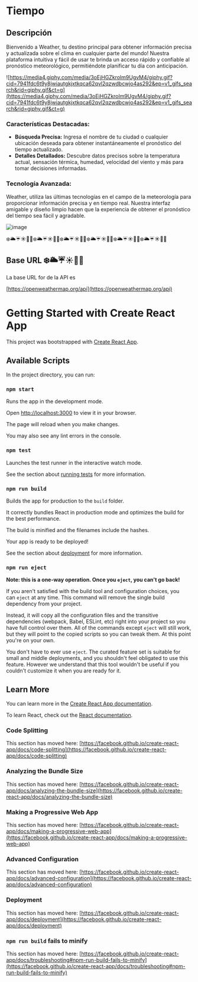 # Tiempo

## Descripción

Bienvenido a Weather, tu destino principal para obtener información precisa y actualizada sobre el clima en cualquier parte del mundo! Nuestra plataforma intuitiva y fácil de usar te brinda un acceso rápido y confiable al pronóstico meteorológico, permitiéndote planificar tu día con anticipación.

![https://media4.giphy.com/media/3oEjHGZkrolm9UgvM4/giphy.gif?cid=7941fdc6t9y8jwiautgkjxtkqca62qvl2qzwdbcwjo4as292&ep=v1_gifs_search&rid=giphy.gif&ct=g](https://media4.giphy.com/media/3oEjHGZkrolm9UgvM4/giphy.gif?cid=7941fdc6t9y8jwiautgkjxtkqca62qvl2qzwdbcwjo4as292&ep=v1_gifs_search&rid=giphy.gif&ct=g)

### **Características Destacadas:**

- **Búsqueda Precisa:** Ingresa el nombre de tu ciudad o cualquier ubicación deseada para obtener instantáneamente el pronóstico del tiempo actualizado.
- **Detalles Detallados:** Descubre datos precisos sobre la temperatura actual, sensación térmica, humedad, velocidad del viento y más para tomar decisiones informadas.

### **Tecnología Avanzada:**

Weather, utiliza las últimas tecnologías en el campo de la meteorología para proporcionar información precisa y en tiempo real. Nuestra interfaz amigable y diseño limpio hacen que la experiencia de obtener el pronóstico del tiempo sea fácil y agradable.

![image](https://github.com/amanda1686/weather/assets/80174591/e03457a9-eb25-4d3d-8811-5d9ba18e33c2)


❄️🌥️☔☀️🌺🍁❄️🌥️☔☀️🌺🍁❄️🌥️☔☀️🌺🍁❄️🌥️☔☀️🌺🍁❄️🌥️☔☀️🌺🍁❄️🌥️☔☀️🌺🍁

## Base URL ❄️🌥️☔☀️🌺🍁

La base URL for de la API es 

[https://openweathermap.org/api](https://openweathermap.org/api)

# Getting Started with Create React App

This project was bootstrapped with [Create React App](https://github.com/facebook/create-react-app).

## Available Scripts

In the project directory, you can run:

### `npm start`

Runs the app in the development mode.

Open [http://localhost:3000](http://localhost:3000/) to view it in your browser.

The page will reload when you make changes.

You may also see any lint errors in the console.

### `npm test`

Launches the test runner in the interactive watch mode.

See the section about [running tests](https://facebook.github.io/create-react-app/docs/running-tests) for more information.

### `npm run build`

Builds the app for production to the `build` folder.

It correctly bundles React in production mode and optimizes the build for the best performance.

The build is minified and the filenames include the hashes.

Your app is ready to be deployed!

See the section about [deployment](https://facebook.github.io/create-react-app/docs/deployment) for more information.

### `npm run eject`

**Note: this is a one-way operation. Once you `eject`, you can't go back!**

If you aren't satisfied with the build tool and configuration choices, you can `eject` at any time. This command will remove the single build dependency from your project.

Instead, it will copy all the configuration files and the transitive dependencies (webpack, Babel, ESLint, etc) right into your project so you have full control over them. All of the commands except `eject` will still work, but they will point to the copied scripts so you can tweak them. At this point you're on your own.

You don't have to ever use `eject`. The curated feature set is suitable for small and middle deployments, and you shouldn't feel obligated to use this feature. However we understand that this tool wouldn't be useful if you couldn't customize it when you are ready for it.

## Learn More

You can learn more in the [Create React App documentation](https://facebook.github.io/create-react-app/docs/getting-started).

To learn React, check out the [React documentation](https://reactjs.org/).

### Code Splitting

This section has moved here: [https://facebook.github.io/create-react-app/docs/code-splitting](https://facebook.github.io/create-react-app/docs/code-splitting)

### Analyzing the Bundle Size

This section has moved here: [https://facebook.github.io/create-react-app/docs/analyzing-the-bundle-size](https://facebook.github.io/create-react-app/docs/analyzing-the-bundle-size)

### Making a Progressive Web App

This section has moved here: [https://facebook.github.io/create-react-app/docs/making-a-progressive-web-app](https://facebook.github.io/create-react-app/docs/making-a-progressive-web-app)

### Advanced Configuration

This section has moved here: [https://facebook.github.io/create-react-app/docs/advanced-configuration](https://facebook.github.io/create-react-app/docs/advanced-configuration)

### Deployment

This section has moved here: [https://facebook.github.io/create-react-app/docs/deployment](https://facebook.github.io/create-react-app/docs/deployment)

### `npm run build` fails to minify

This section has moved here: [https://facebook.github.io/create-react-app/docs/troubleshooting#npm-run-build-fails-to-minify](https://facebook.github.io/create-react-app/docs/troubleshooting#npm-run-build-fails-to-minify)
